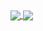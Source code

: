 <a href="https://github.com/EthanC/">
    <img align="center" src="https://github-readme-stats.vercel.app/api?username=EthanC&count_private=true&show_icons=true&hide=contribs&theme=dark " />
</a>
<a href="https://github.com/EthanC/">
    <img align="center" src="https://github-readme-stats.vercel.app/api/top-langs/?username=EthanC&layout=compact&theme=dark" />
</a>
